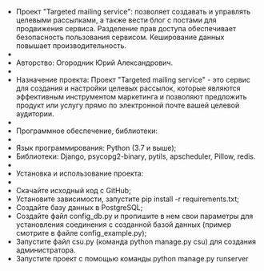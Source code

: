 * Проект "Targeted mailing service": позволяет создавать и управлять целевыми рассылками, а также вести блог с постами для продвижения сервиса. Разделение прав доступа обеспечивает безопасность пользования сервисом. Кеширование данных повышает производительность.
* 
* Авторство: Огородник Юрий Александрович.
* 
* Назначение проекта: Проект "Targeted mailing service" - это сервис для создания и настройки целевых рассылок, которые являются эффективным инструментом маркетинга и позволяют предложить продукт или услугу прямо по электронной почте вашей целевой аудитории.
* 
* Программное обеспечение, библиотеки:
* 
* Язык программирования: Python (3.7 и выше);
* Библиотеки: Django, psycopg2-binary, pytils, apscheduler, Pillow, redis.
* 
* Установка и использование проекта:
* 
* Скачайте исходный код с GitHub;
* Установите зависимости, запустите pip install -r requirements.txt;
* Создайте базу данных в PostgreSQL;
* Создайте файл config_db.py и пропишите в нем свои параметры для установления соединения с созданной базой данных (пример смотрите в файле config_example.py);
* Запустите файл csu.py (команда python manage.py csu) для создания администратора.
* Запустите проект с помощью команды python manage.py runserver
